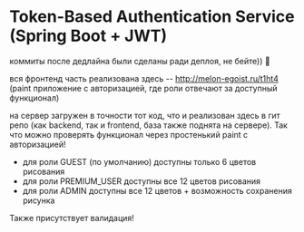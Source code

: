 # Token-Based Authentication Service (Spring Boot + JWT)

коммиты после дедлайна были сделаны ради деплоя, не бейте)) 🥹

вся фронтенд часть реализована здесь -- http://melon-egoist.ru/t1ht4 (paint приложение с авторизацией, где роли отвечают за доступный функционал)

на сервер загружен в точности тот код, что и реализован здесь в гит репо (как backend, так и frontend, база также поднята на сервере). Так что можно проверять функционал через простенький paint с авторизацией!

- для роли GUEST (по умолчанию) доступны только 6 цветов рисования
- для роли PREMIUM_USER доступны все 12 цветов рисования
- для роли ADMIN доступны все 12 цветов + возможность сохранения рисунка

Также присутствует валидация!
